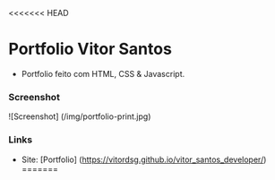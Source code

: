 <<<<<<< HEAD
# Portfolio Vitor Santos
- Portfolio feito com HTML, CSS & Javascript.

### Screenshot
![Screenshot] (/img/portfolio-print.jpg)

### Links
- Site: [Portfolio] (https://vitordsg.github.io/vitor_santos_developer/)
=======